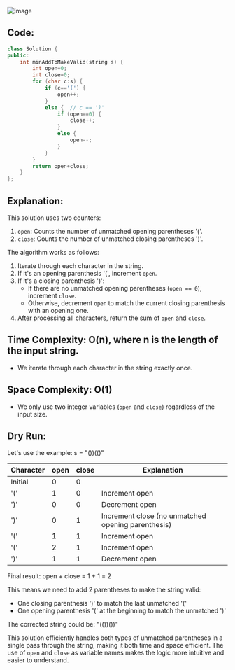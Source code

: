 ![image](https://github.com/user-attachments/assets/1dbab4af-a1df-41e5-8c01-d710a884176f)
## Code:
```cpp
class Solution {
public:
    int minAddToMakeValid(string s) {
        int open=0;
        int close=0;
        for (char c:s) {
            if (c=='(') {
                open++;
            } 
            else {  // c == ')'
                if (open==0) {
                    close++;
                } 
                else {
                    open--;
                }
            }
        }
        return open+close;
    }
};
```

## Explanation:
This solution uses two counters:
1. `open`: Counts the number of unmatched opening parentheses '('.
2. `close`: Counts the number of unmatched closing parentheses ')'.

The algorithm works as follows:
1. Iterate through each character in the string.
2. If it's an opening parenthesis '(', increment `open`.
3. If it's a closing parenthesis ')':
   - If there are no unmatched opening parentheses (`open == 0`), increment `close`.
   - Otherwise, decrement `open` to match the current closing parenthesis with an opening one.
4. After processing all characters, return the sum of `open` and `close`.

## Time Complexity: O(n), where n is the length of the input string.
- We iterate through each character in the string exactly once.

## Space Complexity: O(1)
- We only use two integer variables (`open` and `close`) regardless of the input size.

## Dry Run:
Let's use the example: s = "())(()"



| Character | open | close | Explanation |
|-----------|------|-------|-------------|
| Initial   | 0    | 0     |             |
| '('       | 1    | 0     | Increment open |
| ')'       | 0    | 0     | Decrement open |
| ')'       | 0    | 1     | Increment close (no unmatched opening parenthesis) |
| '('       | 1    | 1     | Increment open |
| '('       | 2    | 1     | Increment open |
| ')'       | 1    | 1     | Decrement open |

Final result: open + close = 1 + 1 = 2

This means we need to add 2 parentheses to make the string valid:
- One closing parenthesis ')' to match the last unmatched '('
- One opening parenthesis '(' at the beginning to match the unmatched ')'

The corrected string could be: "(())())"

This solution efficiently handles both types of unmatched parentheses in a single pass through the string, making it both time and space efficient. The use of `open` and `close` as variable names makes the logic more intuitive and easier to understand.
